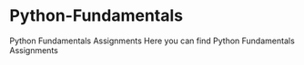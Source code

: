 # Python-Fundamentals
Python Fundamentals Assignments
Here you can find Python Fundamentals Assignments
